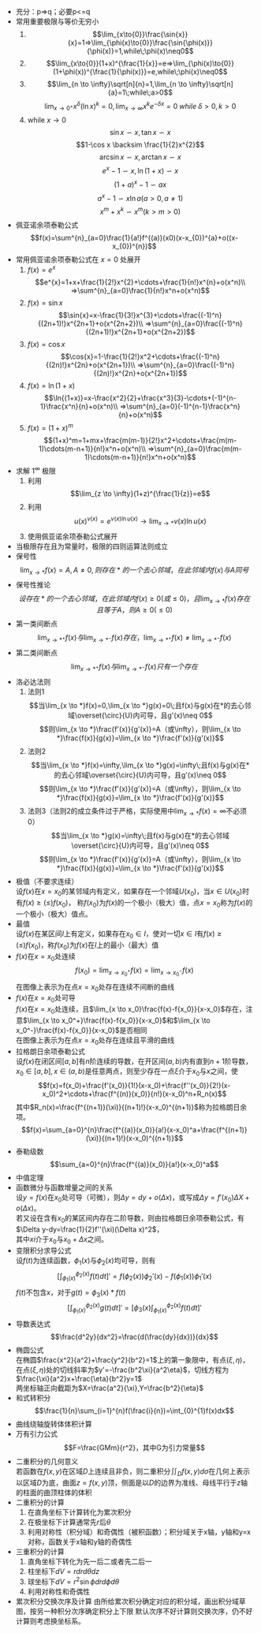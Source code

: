 [KaText]:https://katex.org/docs/supported.html
- 充分：p=>q；必要p<=q
- 常用重要极限与等价无穷小
    1. $$\lim_{x\to{0}}\frac{\sin{x}}{x}=1=>\lim_{\phi(x)\to{0}}\frac{\sin{\phi(x)}}{\phi(x)}=1,while\;\phi(x)\neq0$$
    2. $$\lim_{x\to{0}}(1+x)^{\frac{1}{x}}=e=>\lim_{\phi(x)\to{0}}(1+\phi(x))^{\frac{1}{\phi(x)}}=e,while\;\phi(x)\neq0$$
    3. $$\lim_{n \to \infty}\sqrt[n]{n}=1,\lim_{n \to \infty}\sqrt[n]{a}=1\;while\;a>0$$
    $$\lim_{x \to 0^{+}}x^{\delta}(\ln x)^{k}=0,\lim_{x \to \infty}x^{k}e^{-\delta x}=0\;while\;\delta >0,k>0$$
    4. while $x\to 0$
    $$\sin x \backsim x,\tan x \backsim x$$
    $$1-\cos x \backsim \frac{1}{2}x^{2}$$
    $${\arcsin}x{\backsim}x,{\arctan}x{\backsim}x$$
    $$e^{x}-1 \backsim x,\ln(1+x) \backsim x$$
    $$(1+a)^{x}-1{\backsim}ax$$
    $$a^{x}-1{\backsim}x{\ln}a(a>0,a\neq1)$$
    $$x^{m}+x^{k}{\backsim}x^{m}(k>m>0)$$
- 佩亚诺余项泰勒公式
$$f(x)=\sum^{n}_{a=0}\frac{1}{a!}f^{(a)}(x0)(x-x_{0})^{a}+o((x-x_{0})^{n})$$
- 常用佩亚诺余项泰勒公式在 $x=0$ 处展开
    1. $f(x)=e^x$
    $$e^{x}=1+x+\frac{1}{2!}x^{2}+\cdots+\frac{1}{n!}x^{n}+o(x^n)\\
    =>\sum^{n}_{a=0}\frac{1}{n!}x^n+o(x^n)$$
    2. $f(x)=\sin{x}$
    $$\sin{x}=x-\frac{1}{3!}x^{3}+\cdots+\frac{(-1)^n}{(2n+1)!}x^{2n+1}+o(x^{2n+2})\\
    =>\sum^{n}_{a=0}\frac{(-1)^n}{(2n+1)!}x^{2n+1}+o(x^{2n+2})$$
    3. $f(x)=\cos{x}$
    $$\cos{x}=1-\frac{1}{2!}x^2+\cdots+\frac{(-1)^n}{(2n)!}x^{2n}+o(x^{2n+1})\\
    =>\sum^{n}_{a=0}\frac{(-1)^n}{(2n)!}x^{2n}+o(x^{2n+1})$$
    4. $f(x)=\ln{(1+x)}$
    $$\ln{(1+x)}=x-\frac{x^2}{2}+\frac{x^3}{3}-\cdots+(-1)^{n-1}\frac{x^n}{n}+o(x^n)\\
    =>\sum^{n}_{a=0}(-1)^{n-1}\frac{x^n}{n}+o(x^n)$$
    5. $f(x)=(1+x)^m$
    $$(1+x)^m=1+mx+\frac{m(m-1)}{2!}x^2+\cdots+\frac{m(m-1)\cdots(m-n+1)}{n!}x^n+o(x^n)\\
    =>\sum^{n}_{a=0}\frac{m(m-1)\cdots(m-n+1)}{n!}x^n+o(x^n)$$
- 求解 $1^{\infty}$ 极限
    1. 利用 $$\lim_{z \to \infty}(1+z)^{\frac{1}{z}}=e$$
    2. 利用 $$u(x)^{v(x)}=e^{v(x)\ln{u(x)}}\to\lim_{x \to *}v(x)\ln{u(x)}$$ 
    3. 使用佩亚诺余项泰勒公式展开
- 当极限存在且为常量时，极限的四则运算法则成立
- 保号性
    $$\lim_{x \to *}f(x)=A,A \neq 0,则存在*的一个去心邻域，在此邻域内f(x)与A同号$$
- 保号性推论
    $$设存在*的一个去心邻域，在此邻域内f(x) \ge 0(或\le 0)，且\lim_{x \to *}f(x)存在且等于A，则A \ge 0(\le 0)$$
- 第一类间断点
    $$\lim_{x \to *^{+}}f(x)与\lim_{x \to *^{-}}f(x)存在，\lim_{x \to *^{+}}f(x)\neq\lim_{x \to *^{-}}f(x)$$
- 第二类间断点
    $$\lim_{x \to *^{+}}f(x)与\lim_{x \to *^{-}}f(x)只有一个存在$$
- 洛必达法则
    1. 法则1
        $$当\lim_{x \to *}f(x)=0,\lim_{x \to *}g(x)=0\;且f(x)与g(x)在*的去心邻域\overset{\circ}{U}内可导，且g'(x)\neq 0$$
        $$则\lim_{x \to *}\frac{f'(x)}{g'(x)}=A（或\infty），则\lim_{x \to *}\frac{f(x)}{g(x)}=\lim_{x \to *}\frac{f'(x)}{g'(x)}$$
    2. 法则2
        $$当\lim_{x \to *}f(x)=\infty,\lim_{x \to *}g(x)=\infty\;且f(x)与g(x)在*的去心邻域\overset{\circ}{U}内可导，且g'(x)\neq 0$$
        $$则\lim_{x \to *}\frac{f'(x)}{g'(x)}=A（或\infty），则\lim_{x \to *}\frac{f(x)}{g(x)}=\lim_{x \to *}\frac{f'(x)}{g'(x)}$$
    3. 法则3（法则2的成立条件过于严格，实际使用中$\lim_{x \to *}f(x)=\infty$不必须0）
        $$当\lim_{x \to *}g(x)=\infty\;且f(x)与g(x)在*的去心邻域\overset{\circ}{U}内可导，且g'(x)\neq 0$$
        $$则\lim_{x \to *}\frac{f'(x)}{g'(x)}=A（或\infty），则\lim_{x \to *}\frac{f(x)}{g(x)}=\lim_{x \to *}\frac{f'(x)}{g'(x)}$$
- 极值（不要求连续）  
    设$f(x)$在$x=x_0$的某邻域内有定义，如果存在一个邻域$U(x_0)$，当$x \in U(x_0)$时有$f(x)\ge(\le)f(x_0)$，
    称$f(x_0)$为$f(x)$的一个极小（极大）值，点$x=x_0$称为$f(x)$的一个极小（极大）值点。
- 最值  
    设$f(x)$在某区间$I$上有定义，如果存在$x_0\in I$，使对一切$x \in I$有$f(x)\ge(\le)f(x_0)$，称$f(x_0)$为$f(x)$在$I$上的最小（最大）值
- $f(x)$在$x=x_0$处连续  
    $$f(x_0)=\lim_{x \to x_0^+}f(x)=\lim_{x \to x_0^-}f(x)$$
    在图像上表示为在点$x=x_0$处存在连续不间断的曲线
- $f(x)$在$x=x_0$处可导  
    $f(x)$在$x=x_0$处连续，且$\lim_{x \to x_0}\frac{f(x)-f{x_0}}{x-x_0}$存在，注意$\lim_{x \to x_0^+}\frac{f(x)-f{x_0}}{x-x_0}$和$\lim_{x \to x_0^-}\frac{f(x)-f{x_0}}{x-x_0}$是否相同  
    在图像上表示为在点$x=x_0$处存在连续且平滑的曲线
- 拉格朗日余项泰勒公式  
    设$f(x)$在闭区间$[a,b]$有$n$阶连续的导数，在开区间$(a,b)$内有直到$n+1$阶导数，$x_0\in [a,b],x\in (a,b)$是任意两点，则至少存在一点$\xi$介于$x_0$与$x$之间，使$$f(x)=f(x_0)+\frac{f'(x_0)}{1!}(x-x_0)+\frac{f''(x_0)}{2!}(x-x_0)^2+\cdots+\frac{f^{(n)}(x_0)}{n!}(x-x_0)^n+R_n(x)$$其中$R_n(x)=\frac{f^{(n+1)}(\xi)}{(n+1)!}(x-x_0)^{(n+1)}$称为拉格朗日余项。  
    $$f(x)=\sum_{a=0}^{n}\frac{f^{(a)}(x_0)}{a!}(x-x_0)^a+\frac{f^{(n+1)}(\xi)}{(n+1)!}(x-x_0)^{(n+1)}$$
- 泰勒级数
    $$\sum_{a=0}^{n}\frac{f^{(a)}(x_0)}{a!}(x-x_0)^a$$
- 中值定理
- 函数微分与函数增量之间的关系  
    设$y=f(x)$在$x_0$处可导（可微），则$\Delta y=dy+o(\Delta x)$，或写成$\Delta y=f'(x_0)\Delta X+o(\Delta x)$。  
    若又设在含有$x_0$的某区间内存在二阶导数，则由拉格朗日余项泰勒公式，有$\Delta y-dy=\frac{1}{2}f''(\xi)(\Delta x)^2$，  
    其中$xi$介于$x_0$与$x_0+\Delta x$之间。
- 变限积分求导公式  
    设$f(t)$为连续函数，$\phi_1(x)$与$\phi_2(x)$均可导，则有
    $$\left[\int_{\phi_1(x)}^{\phi_2(x)}f(t)dt\right]'=f(\phi_2(x))\phi_2'(x)-f(\phi_1(x))\phi_1'(x)$$
    $f(t)$不包含$x$，对于$g(t)=\phi_3(x)*f(t)$
    $$\left[\int_{\phi_1(x)}^{\phi_2(x)}g(t)dt\right]'=\left[\phi_3(x)\int_{\phi_1(x)}^{\phi_2(x)}f(t)dt\right]'$$
- 导数表达式
    $$\frac{d^2y}{dx^2}=\frac{d(\frac{dy}{dx})}{dx}$$
- 椭圆公式  
    在椭圆$\frac{x^2}{a^2}+\frac{y^2}{b^2}=1$上的第一象限中，有点$(\xi,\eta)$，  
    在点$(\xi,\eta)$处的切线斜率为$y'=-\frac{b^2\xi}{a^2\eta}$，切线方程为$\frac{\xi}{a^2}x+\frac{\eta}{b^2}y=1$  
    两坐标轴正向截距为$X=\frac{a^2}{\xi},Y=\frac{b^2}{\eta}$
- 和式转积分
    $$\frac{1}{n}\sum_{i=1}^{n}f(\frac{i}{n})=\int_{0}^{1}f(x)dx$$
- 曲线绕轴旋转体体积计算
- 万有引力公式
    $$F=\frac{GMm}{r^2}，其中G为引力常量$$
- 二重积分的几何意义  
    若函数在$f(x,y)$在区域$D$上连续且非负，则二重积分${\iint}_{D}f(x,y)d\sigma$在几何上表示以区域$D$为底，曲面$z=f(x,y)$顶，侧面是以$D$的边界为准线、母线平行于$z$轴的柱面的曲顶柱体的体积
- 二重积分的计算
    1. 在直角坐标下计算转化为累次积分
    2. 在极坐标下计算通常先$r$后$\theta$
    3. 利用对称性（积分域）和奇偶性（被积函数）；积分域关于x轴，y轴和y=x对称，函数关于x轴和y轴的奇偶性
- 三重积分的计算
    1. 直角坐标下转化为先一后二或者先二后一
    2. 柱坐标下$dV=rdrd{\theta}dz$
    3. 球坐标下$dV=r^2\sin{\phi}drd{\phi}d{\theta}$
    4. 利用对称性和奇偶性
- 累次积分交换次序及计算
    由所给累次积分确定对应的积分域，画出积分域草图，按另一种积分次序确定积分上下限
    默认次序不好计算则交换次序，仍不好计算则考虑换坐标系。
